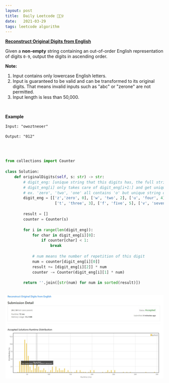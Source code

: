 ```yaml
---
layout: post
title:  Daily Leetcode 🙋🏻‍♀️
date:   2021-03-29
tags: leetcode algorithm 
---
```


<b><a href='https://leetcode.com/explore/challenge/card/march-leetcoding-challenge-2021/591/week-4-march-22nd-march-28th/3687/' target='_blank'> Reconstruct Original Digits from English </a></b>

Given a **non-empty** string containing an out-of-order English representation of digits ```0-9```, output the digits in ascending order.

**Note:**
1. Input contains only lowercase English letters.
2. Input is guaranteed to be valid and can be transformed to its original digits. That means invalid inputs such as "abc" or "zerone" are not permitted.
3. Input length is less than 50,000.

<br>

<b>Example</b>
<br>
```
Input: "owoztneoer"

Output: "012"
```

<br>
<br>


```python
from collections import Counter

class Solution:
    def originalDigits(self, s: str) -> str:
        # digit_eng: [unique string that this digits has, the full string of this digit, real number]
        # digit_eng[i] only takes care of digit_eng[i+1:] and get unique string among them 
        # ex. 'zero', 'two', 'one' all contains 'o' but unique string of 'one' can be 'o' because 'zero' and 'two''s index(0,1) are smaller than 'one''s(8) 
        digit_eng = [['z','zero', 0], ['w', 'two', 2], ['u', 'four', 4], ['x', 'six', 6], ['g', 'eight', 8], \
                      ['t', 'three', 3], ['f', 'five', 5], ['v', 'seven', 7], ['o', 'one', 1], ['i','nine', 9]]

        result = []
        counter = Counter(s) 
        
        for i in range(len(digit_eng)):
            for char in digit_eng[i][0]:
                if counter[char] < 1:
                    break
            
            # num means the number of repetition of this digit 
            num = counter[digit_eng[i][0]]
            result += [digit_eng[i][2]] * num
            counter -= Counter(digit_eng[i][1] * num)
        
        return ''.join([str(num) for num in sorted(result)])
```

<br>
<img src="https://github.com/yeounyi/yeounyi.github.io/blob/main/assets/img/0329.JPG?raw=true">
<br>

